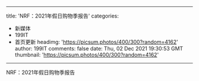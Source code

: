 
---
title: 'NRF：2021年假日购物季报告'
categories: 
 - 新媒体
 - 199IT
 - 首页更新
headimg: 'https://picsum.photos/400/300?random=4162'
author: 199IT
comments: false
date: Thu, 02 Dec 2021 19:30:53 GMT
thumbnail: 'https://picsum.photos/400/300?random=4162'
---

<div>   
NRF：2021年假日购物季报告  
</div>
            